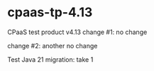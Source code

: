 # cpaas-tp-4.13

CPaaS test product v4.13
change #1: no change

change #2: another no change

Test Java 21 migration: take 1
